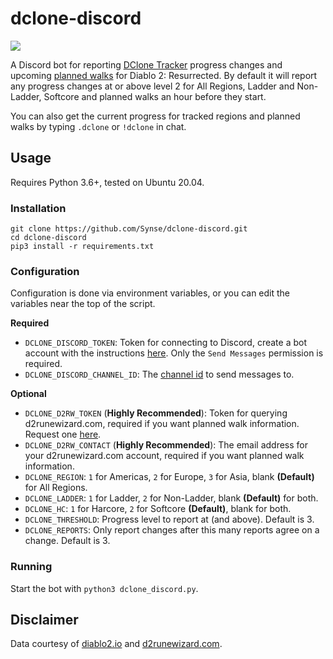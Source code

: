 # dclone-discord

![](https://img.shields.io/badge/version-0.10-blue)

A Discord bot for reporting [DClone Tracker](https://diablo2.io/dclonetracker.php) progress changes and upcoming [planned walks](https://d2runewizard.com/diablo-clone-tracker#planned-walks) for Diablo 2: Resurrected. By default it will report any progress changes at or above level 2 for All Regions, Ladder and Non-Ladder, Softcore and planned walks an hour before they start.

You can also get the current progress for tracked regions and planned walks by typing `.dclone` or `!dclone` in chat.

## Usage

Requires Python 3.6+, tested on Ubuntu 20.04.

### Installation

```
git clone https://github.com/Synse/dclone-discord.git
cd dclone-discord
pip3 install -r requirements.txt
```

### Configuration

Configuration is done via environment variables, or you can edit the variables near the top of the script.

**Required**
 - `DCLONE_DISCORD_TOKEN`: Token for connecting to Discord, create a bot account with the instructions [here](https://discordpy.readthedocs.io/en/stable/discord.html). Only the `Send Messages` permission is required.
 - `DCLONE_DISCORD_CHANNEL_ID`: The [channel id](https://support.discord.com/hc/en-us/articles/206346498-Where-can-I-find-my-User-Server-Message-ID-) to send messages to.

**Optional**
 - `DCLONE_D2RW_TOKEN` (**Highly Recommended**): Token for querying d2runewizard.com, required if you want planned walk information. Request one [here](https://d2runewizard.com/integration).
 - `DCLONE_D2RW_CONTACT` (**Highly Recommended**): The email address for your d2runewizard.com account, required if you want planned walk information.
 - `DCLONE_REGION`: `1` for Americas, `2` for Europe, `3` for Asia, blank **(Default)** for All Regions.
 - `DCLONE_LADDER`: `1` for Ladder, `2` for Non-Ladder, blank **(Default)** for both.
 - `DCLONE_HC`: `1` for Harcore, `2` for Softcore **(Default)**, blank for both.
 - `DCLONE_THRESHOLD`: Progress level to report at (and above). Default is 3.
 - `DCLONE_REPORTS`: Only report changes after this many reports agree on a change. Default is 3.

### Running

Start the bot with `python3 dclone_discord.py`.

## Disclaimer

Data courtesy of [diablo2.io](https://diablo2.io/dclonetracker.php) and [d2runewizard.com](https://d2runewizard.com/diablo-clone-tracker).
